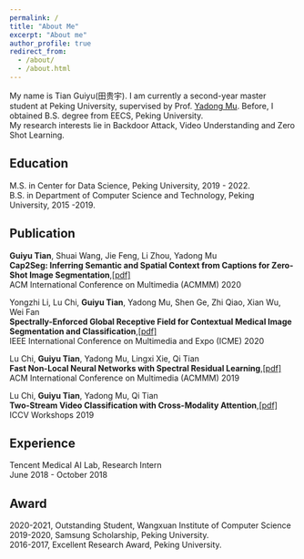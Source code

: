 ```yaml
---
permalink: /
title: "About Me"
excerpt: "About me"
author_profile: true
redirect_from: 
  - /about/
  - /about.html
---  
```

My name is Tian Guiyu(田贵宇). I am currently a second-year master student at Peking University, supervised by Prof. [Yadong Mu](http://www.muyadong.com). Before, I obtained B.S. degree from EECS, Peking University.  
My research interests lie in Backdoor Attack, Video Understanding and Zero Shot Learning.


Education  
------ 
M.S. in Center for Data Science, Peking University, 2019 - 2022.  
B.S. in Department of Computer Science and Technology, Peking University, 2015 -2019.  


Publication  
------

<strong>Guiyu Tian</strong>, Shuai Wang, Jie Feng, Li Zhou, Yadong Mu <br />
<strong>Cap2Seg: Inferring Semantic and Spatial Context from Captions for Zero-Shot Image Segmentation</strong>,[[pdf]](https://github.com/tgy97/tgy97.github.io/blob/master/_pages/paper/cap2seg.pdf)<br />
ACM International Conference on Multimedia (ACMMM) 2020

Yongzhi Li, Lu Chi, <strong>Guiyu Tian</strong>, Yadong Mu, Shen Ge, Zhi Qiao, Xian Wu, Wei Fan <br />
<strong>Spectrally-Enforced Global Receptive Field for Contextual Medical Image Segmentation and Classification</strong>,[[pdf]](file:./paper/lyz.pdf)<br /> 
IEEE International Conference on Multimedia and Expo (ICME) 2020

Lu Chi, <strong>Guiyu Tian</strong>, Yadong Mu, Lingxi Xie, Qi Tian<br />
<strong>Fast Non-Local Neural Networks with Spectral Residual Learning</strong>,[[pdf]](file:./paper/SRL.pdf)<br /> 
ACM International Conference on Multimedia (ACMMM) 2019

Lu Chi, <strong>Guiyu Tian</strong>, Yadong Mu, Qi Tian <br />
<strong>Two-Stream Video Classification with Cross-Modality Attention</strong>,[[pdf]](https://arxiv.org/abs/1908.00497)<br /> 
ICCV Workshops 2019

Experience  
------
Tencent Medical AI Lab, Research Intern  
June 2018 - October 2018


Award  
------
2020-2021, Outstanding Student, Wangxuan Institute of Computer Science
2019-2020, Samsung Scholarship, Peking University.  
2016-2017, Excellent Research Award, Peking University.  


